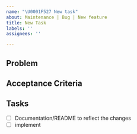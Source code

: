 ```yaml
---
name: "\U0001F527 New task"
about: Maintenance | Bug | New feature
title: New Task
labels: ''
assignees: ''

---
```


## Problem

## Acceptance Criteria

## Tasks
- [ ] Documentation/README to reflect the changes
- [ ] implement
